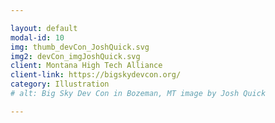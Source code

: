 ```yaml
---

layout: default
modal-id: 10
img: thumb_devCon_JoshQuick.svg
img2: devCon_imgJoshQuick.svg
client: Montana High Tech Alliance
client-link: https://bigskydevcon.org/
category: Illustration
# alt: Big Sky Dev Con in Bozeman, MT image by Josh Quick

---
```

